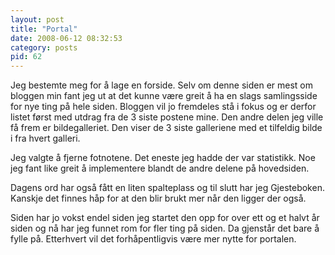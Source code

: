 ```yaml
---
layout: post
title: "Portal"
date: 2008-06-12 08:32:53
category: posts
pid: 62
---
```

Jeg bestemte meg for å lage en forside. Selv om denne siden er mest om bloggen min fant jeg ut at det kunne være greit å ha en slags samlingsside for nye ting på hele siden. Bloggen vil jo fremdeles stå i fokus og er derfor listet først med utdrag fra de 3 siste postene mine. Den andre delen jeg ville få frem er bildegalleriet. Den viser de 3 siste galleriene med et tilfeldig bilde i fra hvert galleri.

Jeg valgte å fjerne fotnotene. Det eneste jeg hadde der var statistikk. Noe jeg fant like greit å implementere blandt de andre delene på hovedsiden.

Dagens ord har også fått en liten spalteplass og til slutt har jeg Gjesteboken. Kanskje det finnes håp for at den blir brukt mer når den ligger der også.

Siden har jo vokst endel siden jeg startet den opp for over ett og et halvt år siden og nå har jeg funnet rom for fler ting på siden. Da gjenstår det bare å fylle på. Etterhvert vil det forhåpentligvis være mer nytte for portalen.